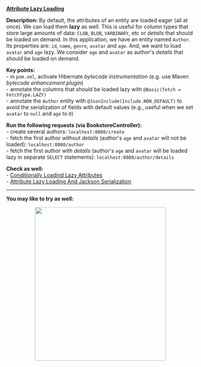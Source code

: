 
**[Attribute Lazy Loading](https://github.com/AnghelLeonard/Hibernate-SpringBoot/blob/master/HibernateSpringBootAttributeLazyLoadingBasic)**
 
**Description:** By default, the attributes of an entity are loaded eager (all at once). We can load them **lazy** as well. This is useful for column types that store large amounts of data: `CLOB`, `BLOB`, `VARBINARY`, etc or *details* that should be loaded on demand. In this application, we have an entity named `Author`. Its properties are: `id`, `name`, `genre`, `avatar` and `age`. And, we want to load `avatar` and `age` lazy. We consider `age` and `avatar` as author's *details* that should be loaded on demand.

**Key points:**\
     - in `pom.xml`, activate Hibernate *bytecode instrumentation* (e.g. use Maven *bytecode enhancement plugin*)\
     - annotate the columns that should be loaded lazy with `@Basic(fetch = FetchType.LAZY)`\
     - annotate the `Author` entity with `@JsonInclude(Include.NON_DEFAULT)` to avoid the serialization of fields with default values (e.g., useful when we set `avatar` to `null` and `age` to `0`)
     
**Run the following requests (via BookstoreController):**\
     - create several authors: `localhost:8080/create`\
     - fetch the first author without *details* (author's `age` and `avatar` will not be loaded): `localhost:8080/author`\
     - fetch the first author with *details* (author's `age` and `avatar` will be loaded lazy in separate `SELECT` statements): `localhost:8080/author/details`

**Check as well:**\
     - [Conditionally Loadind Lazy Attributes](https://github.com/AnghelLeonard/Hibernate-SpringBoot/tree/master/HibernateSpringBootAttributeLazyLoadingWithConditionAndDefaults)\
     - [Attribute Lazy Loading And Jackson Serialization](https://github.com/AnghelLeonard/Hibernate-SpringBoot/tree/master/HibernateSpringBootAttributeLazyLoadingJacksonSerialization)
     
-------------------------------

**You may like to try as well:**
<a href="https://leanpub.com/java-persistence-performance-illustrated-guide"><p align="center"><img src="https://github.com/AnghelLeonard/Hibernate-SpringBoot/blob/master/Java%20Persistence%20Performance%20Illustrated%20Guide.jpg" height="410" width="350"/></p></a>
